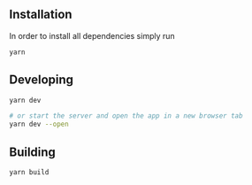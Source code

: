 ## Installation

In order to install all dependencies simply run

```bash
yarn
```

## Developing

```bash
yarn dev

# or start the server and open the app in a new browser tab
yarn dev --open
```

## Building

```bash
yarn build
```
